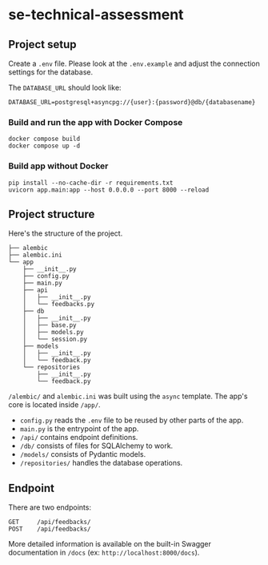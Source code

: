 # se-technical-assessment

## Project setup

Create a `.env` file. Please look at the `.env.example` and adjust the connection settings for the database.

The `DATABASE_URL` should look like:

```
DATABASE_URL=postgresql+asyncpg://{user}:{password}@db/{databasename}
```

### Build and run the app with Docker Compose

```
docker compose build
docker compose up -d
```

### Build app without Docker

```
pip install --no-cache-dir -r requirements.txt
uvicorn app.main:app --host 0.0.0.0 --port 8000 --reload
```

## Project structure

Here's the structure of the project.

```
├── alembic
├── alembic.ini
└── app
    ├── __init__.py
    ├── config.py
    ├── main.py
    ├── api
    │   ├── __init__.py
    │   └── feedbacks.py
    ├── db
    │   ├── __init__.py
    │   ├── base.py
    │   ├── models.py
    │   └── session.py
    ├── models
    │   ├── __init__.py
    │   └── feedback.py
    └── repositories
        ├── __init__.py
        └── feedback.py
```

`/alembic/` and `alembic.ini` was built using the `async` template. The app's core is located inside `/app/`.

* `config.py` reads the `.env` file to be reused by other parts of the app.
* `main.py` is the entrypoint of the app.
* `/api/` contains endpoint definitions.
* `/db/` consists of files for SQLAlchemy to work.
* `/models/` consists of Pydantic models.
* `/repositories/` handles the database operations. 


## Endpoint

There are two endpoints:

```
GET     /api/feedbacks/
POST    /api/feedbacks/
```

More detailed information is available on the built-in Swagger documentation in `/docs` (ex: `http://localhost:8000/docs`).
